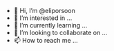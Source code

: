 - 👋 Hi, I’m @eliporsoon
- 👀 I’m interested in ...
- 🌱 I’m currently learning ...
- 💞️ I’m looking to collaborate on ...
- 📫 How to reach me ...

<!---
eliporsoon/eliporsoon is a ✨ special ✨ repository because its `README.md` (this file) appears on your GitHub profile.
You can click the Preview link to take a look at your changes.
--->
